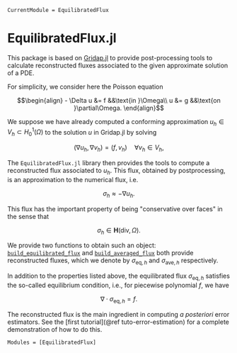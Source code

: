 ```@meta
CurrentModule = EquilibratedFlux
```

# EquilibratedFlux.jl

This package is based on
[Gridap.jl](https://github.com/gridap/Gridap.jl/tree/master) to provide
post-processing tools to calculate reconstructed fluxes associated to the given
approximate solution of a PDE.

For simplicity, we consider here the Poisson equation

```math
\begin{align}
- \Delta u &= f &&\text{in }\Omega\\
u &= g &&\text{on }\partial\Omega.
\end{align}
```

We suppose we have already computed a conforming approximation $u_h \in
V_h\subset H^1_0(\Omega)$ to the solution $u$ in Gridap.jl by solving

```math
(\nabla u_h, \nabla v_h) = (f, v_h)\quad\forall v_h\in V_h,
```

The `EquilibratedFlux.jl` library then provides the tools to compute a reconstructed flux
associated to $u_h$. This flux, obtained by postprocessing, is an approximation to the numerical flux, i.e.

```math
\sigma_h \approx -\nabla u_h.
```

This flux has the important property of being "conservative over faces" in the
sense that

```math
\sigma_h \in \mathbf{H}(\mathrm{div},\Omega).
```

We provide two functions to obtain such an object:
[`build_equilibrated_flux`](@ref) and [`build_averaged_flux`](@ref) both provide
reconstructed fluxes, which we denote by $\sigma_{\mathrm{eq},h}$ and
$\sigma_{\mathrm{ave},h}$ respectively.

In addition to the properties listed above, the equilibrated flux
$\sigma_{\mathrm{eq},h}$ satisfies the so-called equilibrium condition, i.e.,
for piecewise polynomial $f$, we have

```math
\nabla\cdot\sigma_{\mathrm{eq},h} = f.
```

The reconstructed flux is the main ingredient in computing *a posteriori* error
estimators. See the [first tutorial](@ref tuto-error-estimation) for a complete
demonstration of how to do this.


```@autodocs
Modules = [EquilibratedFlux]
```
